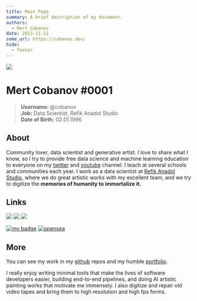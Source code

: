 ```yaml
---
title: Main Page
summary: A brief description of my document.
authors:
  - Mert Cobanov
date: 2022-11-11
some_url: https://cobanov.dev/
hide:
  - footer
---
```


![](https://github.com/cobanov/personal/blob/master/image/image.jpeg?raw=true)

# Mert Cobanov #0001

> **Username:** @cobanov <br> **Job:** Data Scientist, Refik Anadol Studio <br> **Date of Birth:** 02.01.1996 <br>

## About

Community lover, data scientist and generative artist. I love to share what I know, so I try to provide free data science and machine learning education to everyone on my [twitter](https://twitter.com/mertcobanov/) and [youtube](https://www.youtube.com/@mertcobanov) channel. I teach at several schools and communities each year. I work as a data scientist at [Refik Anadol Studio](https://refikanadolstudio.com/), where we do great artistic works with my excellent team, and we try to digitize the **memories of humanity to immortalize it.**

## Links

[![](https://img.shields.io/badge/twitter-blue.svg?&style=for-the-badge&logo=twitter&logoColor=white)](https://www.twitter.com/mertcobanov/) [![](https://img.shields.io/badge/youtube-red.svg?&style=for-the-badge&logo=youtube&logoColor=white)](https://www.youtube.com/@mertcobanov/) [![](https://img.shields.io/badge/linkedin-%230077B5.svg?&style=for-the-badge&logo=linkedin&logoColor=white)](https://www.linkedin.com/in/mertcobanov/)

[![my badge](https://img.shields.io/badge/ethereum-purple.svg?&style=for-the-badge&logo=ethereum)](https://github.com/cobanov/cobanov.github.io/blob/master/eth.md) [![opensea](https://img.shields.io/badge/opensea-black.svg?&style=for-the-badge&logo=opensea)](https://opensea.io/cobanov)

## More

You can see my work in my [github](https://www.github.com/cobanov/) repos and my humble [portfolio](https://art.cobanov.dev).

I really enjoy writing minimal tools that make the lives of software developers easier, building end-to-end pipelines, and doing AI artistic painting works that motivate me immensely. I also digitize and repair old video tapes and bring them to high resolution and high fps forms.
